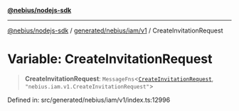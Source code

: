 [**@nebius/nodejs-sdk**](../../../../../README.md)

***

[@nebius/nodejs-sdk](../../../../../README.md) / [generated/nebius/iam/v1](../README.md) / CreateInvitationRequest

# Variable: CreateInvitationRequest

> **CreateInvitationRequest**: `MessageFns`\<[`CreateInvitationRequest`](../interfaces/CreateInvitationRequest.md), `"nebius.iam.v1.CreateInvitationRequest"`\>

Defined in: src/generated/nebius/iam/v1/index.ts:12996
